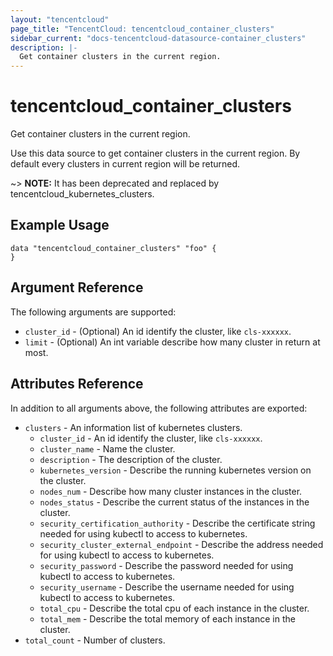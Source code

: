 ```yaml
---
layout: "tencentcloud"
page_title: "TencentCloud: tencentcloud_container_clusters"
sidebar_current: "docs-tencentcloud-datasource-container_clusters"
description: |-
  Get container clusters in the current region.
---
```


# tencentcloud_container_clusters

Get container clusters in the current region.

Use this data source to get container clusters in the current region. By default every clusters in current region will be returned.

~> **NOTE:** It has been deprecated and replaced by tencentcloud_kubernetes_clusters.

## Example Usage

```hcl
data "tencentcloud_container_clusters" "foo" {
}
```

## Argument Reference

The following arguments are supported:

* `cluster_id` - (Optional) An id identify the cluster, like `cls-xxxxxx`.
* `limit` - (Optional) An int variable describe how many cluster in return at most.

## Attributes Reference

In addition to all arguments above, the following attributes are exported:

* `clusters` - An information list of kubernetes clusters.
  * `cluster_id` - An id identify the cluster, like `cls-xxxxxx`.
  * `cluster_name` - Name the cluster.
  * `description` - The description of the cluster.
  * `kubernetes_version` - Describe the running kubernetes version on the cluster.
  * `nodes_num` - Describe how many cluster instances in the cluster.
  * `nodes_status` - Describe the current status of the instances in the cluster.
  * `security_certification_authority` - Describe the certificate string needed for using kubectl to access to kubernetes.
  * `security_cluster_external_endpoint` - Describe the address needed for using kubectl to access to kubernetes.
  * `security_password` - Describe the password needed for using kubectl to access to kubernetes.
  * `security_username` - Describe the username needed for using kubectl to access to kubernetes.
  * `total_cpu` - Describe the total cpu of each instance in the cluster.
  * `total_mem` - Describe the total memory of each instance in the cluster.
* `total_count` - Number of clusters.


